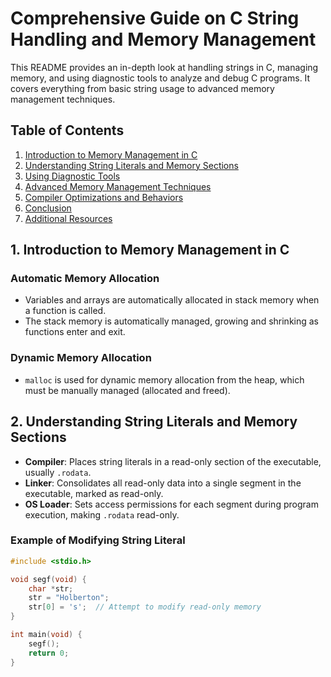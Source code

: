 # Comprehensive Guide on C String Handling and Memory Management

This README provides an in-depth look at handling strings in C, managing memory, and using diagnostic tools to analyze and debug C programs. It covers everything from basic string usage to advanced memory management techniques.

## Table of Contents

1. [Introduction to Memory Management in C](#1-introduction-to-memory-management-in-c)
2. [Understanding String Literals and Memory Sections](#2-understanding-string-literals-and-memory-sections)
3. [Using Diagnostic Tools](#3-using-diagnostic-tools)
4. [Advanced Memory Management Techniques](#4-advanced-memory-management-techniques)
5. [Compiler Optimizations and Behaviors](#5-compiler-optimizations-and-behaviors)
6. [Conclusion](#6-conclusion)
7. [Additional Resources](#7-additional-resources)

## 1. Introduction to Memory Management in C

### Automatic Memory Allocation
- Variables and arrays are automatically allocated in stack memory when a function is called. 
- The stack memory is automatically managed, growing and shrinking as functions enter and exit.

### Dynamic Memory Allocation
- `malloc` is used for dynamic memory allocation from the heap, which must be manually managed (allocated and freed).

## 2. Understanding String Literals and Memory Sections

- **Compiler**: Places string literals in a read-only section of the executable, usually `.rodata`.
- **Linker**: Consolidates all read-only data into a single segment in the executable, marked as read-only.
- **OS Loader**: Sets access permissions for each segment during program execution, making `.rodata` read-only.

### Example of Modifying String Literal

```c
#include <stdio.h>

void segf(void) {
    char *str;
    str = "Holberton";
    str[0] = 's';  // Attempt to modify read-only memory
}

int main(void) {
    segf();
    return 0;
} 
